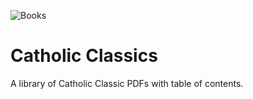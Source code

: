 ![Books](https://user-images.githubusercontent.com/28035767/149241169-c8c4e1c8-624d-4a14-a51b-9d0ebf2c7fa6.jpeg)
# Catholic Classics
A library of Catholic Classic PDFs with table of contents.
